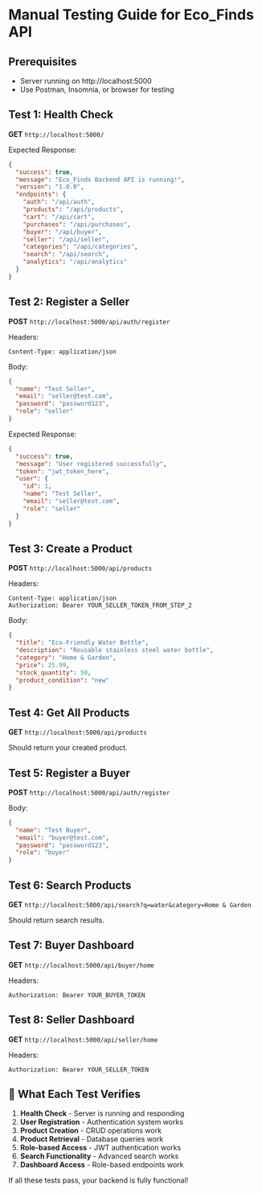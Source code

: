 # Manual Testing Guide for Eco_Finds API

## Prerequisites
- Server running on http://localhost:5000
- Use Postman, Insomnia, or browser for testing

## Test 1: Health Check
**GET** `http://localhost:5000/`

Expected Response:
```json
{
  "success": true,
  "message": "Eco_Finds Backend API is running!",
  "version": "1.0.0",
  "endpoints": {
    "auth": "/api/auth",
    "products": "/api/products",
    "cart": "/api/cart",
    "purchases": "/api/purchases",
    "buyer": "/api/buyer",
    "seller": "/api/seller",
    "categories": "/api/categories",
    "search": "/api/search",
    "analytics": "/api/analytics"
  }
}
```

## Test 2: Register a Seller
**POST** `http://localhost:5000/api/auth/register`

Headers:
```
Content-Type: application/json
```

Body:
```json
{
  "name": "Test Seller",
  "email": "seller@test.com",
  "password": "password123",
  "role": "seller"
}
```

Expected Response:
```json
{
  "success": true,
  "message": "User registered successfully",
  "token": "jwt_token_here",
  "user": {
    "id": 1,
    "name": "Test Seller",
    "email": "seller@test.com",
    "role": "seller"
  }
}
```

## Test 3: Create a Product
**POST** `http://localhost:5000/api/products`

Headers:
```
Content-Type: application/json
Authorization: Bearer YOUR_SELLER_TOKEN_FROM_STEP_2
```

Body:
```json
{
  "title": "Eco-Friendly Water Bottle",
  "description": "Reusable stainless steel water bottle",
  "category": "Home & Garden",
  "price": 25.99,
  "stock_quantity": 50,
  "product_condition": "new"
}
```

## Test 4: Get All Products
**GET** `http://localhost:5000/api/products`

Should return your created product.

## Test 5: Register a Buyer
**POST** `http://localhost:5000/api/auth/register`

Body:
```json
{
  "name": "Test Buyer",
  "email": "buyer@test.com",
  "password": "password123",
  "role": "buyer"
}
```

## Test 6: Search Products
**GET** `http://localhost:5000/api/search?q=water&category=Home & Garden`

Should return search results.

## Test 7: Buyer Dashboard
**GET** `http://localhost:5000/api/buyer/home`

Headers:
```
Authorization: Bearer YOUR_BUYER_TOKEN
```

## Test 8: Seller Dashboard
**GET** `http://localhost:5000/api/seller/home`

Headers:
```
Authorization: Bearer YOUR_SELLER_TOKEN
```

## 🎯 What Each Test Verifies

1. **Health Check** - Server is running and responding
2. **User Registration** - Authentication system works
3. **Product Creation** - CRUD operations work
4. **Product Retrieval** - Database queries work
5. **Role-based Access** - JWT authentication works
6. **Search Functionality** - Advanced search works
7. **Dashboard Access** - Role-based endpoints work

If all these tests pass, your backend is fully functional!
